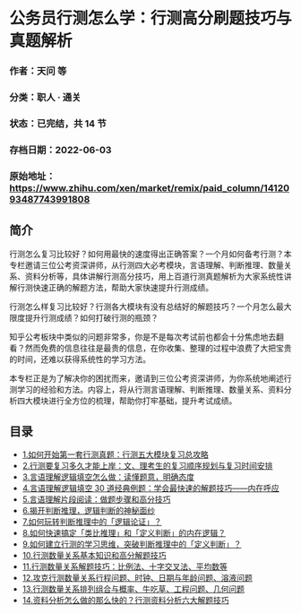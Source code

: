 # 公务员行测怎么学：行测高分刷题技巧与真题解析

### 作者：天问 等

### 分类：职人 · 通关

### 状态：已完结，共 14 节

### 存档日期：2022-06-03

### 原始地址：https://www.zhihu.com/xen/market/remix/paid_column/1412093487743991808


## 简介
行测怎么复习比较好？如何用最快的速度得出正确答案？一个月如何备考行测？本专栏邀请三位公考资深讲师，从行测四大必考模块，言语理解、判断推理、数量关系、资料分析等，具体讲解行测高分技巧，用上百道行测真题解析为大家系统性讲解行测快速正确的解题方法，帮助大家快速提升行测成绩。


行测怎么样复习比较好？行测各大模块有没有总结好的解题技巧？一个月怎么最大限度提升行测成绩？如何打破行测的瓶颈？


知乎公考板块中类似的问题非常多，你是不是每次考试前也都会十分焦虑地去翻看？然而免费的信息往往是最贵的信息，在你收集、整理的过程中浪费了大把宝贵的时间，还难以获得系统性的学习方法。


本专栏正是为了解决你的困扰而来，邀请到三位公考资深讲师，为你系统地阐述行测学习的经验和方法。内容上，将从行测言语理解、判断推理、数量关系、资料分析四大模块进行全方位的梳理，帮助你打牢基础，提升考试成绩。




## 目录
- [1.如何开始第一套行测真题：行测五大模块复习总攻略](1.如何开始第一套行测真题：行测五大模块复习总攻略.md)<!-- 2021-09-02 09:08 -->
- [2.行测要复习多久才能上岸：文、理考生的复习顺序规划与复习时间安排](2.行测要复习多久才能上岸：文、理考生的复习顺序规划与复习时间安排.md)<!-- 2021-09-02 09:42 -->
- [3.言语理解逻辑填空怎么做：读懂题意，明确态度](3.言语理解逻辑填空怎么做：读懂题意，明确态度.md)<!-- 2021-08-20 10:25 -->
- [4.言语理解逻辑填空 30 道经典例题：学会最快速的解题技巧——内在呼应](4.言语理解逻辑填空%2030%20道经典例题：学会最快速的解题技巧——内在呼应.md)<!-- 2021-08-20 10:55 -->
- [5.言语理解片段阅读：做题步骤和高分技巧](5.言语理解片段阅读：做题步骤和高分技巧.md)<!-- 2021-08-20 10:58 -->
- [6.揭开判断推理，逻辑判断的神秘面纱](6.揭开判断推理，逻辑判断的神秘面纱.md)<!-- 2021-09-27 10:31 -->
- [7.如何玩转判断推理中的「逻辑论证」？](7.如何玩转判断推理中的「逻辑论证」？.md)<!-- 2021-09-28 04:41 -->
- [8.如何快速搞定「类比推理」和「定义判断」的内在逻辑？](8.如何快速搞定「类比推理」和「定义判断」的内在逻辑？.md)<!-- 2021-09-29 04:13 -->
- [9.如何建立行测的学习思维，突破判断推理中的「定义判断」？](9.如何建立行测的学习思维，突破判断推理中的「定义判断」？.md)<!-- 2021-09-30 08:19 -->
- [10.行测数量关系基本知识和高分解题技巧](10.行测数量关系基本知识和高分解题技巧.md)<!-- 2021-10-15 12:25 -->
- [11.行测数量关系解题技巧：比例法、十字交叉法、平均数等](11.行测数量关系解题技巧：比例法、十字交叉法、平均数等.md)<!-- 2021-10-25 11:58 -->
- [12.攻克行测数量关系行程问题、时钟、日期与年龄问题、溶液问题](12.攻克行测数量关系行程问题、时钟、日期与年龄问题、溶液问题.md)<!-- 2021-10-26 06:35 -->
- [13.行测数量关系排列组合与概率、牛吃草、工程问题、几何问题](13.行测数量关系排列组合与概率、牛吃草、工程问题、几何问题.md)<!-- 2021-10-26 09:01 -->
- [14.资料分析怎么做的那么快的？行测资料分析六大解题技巧](14.资料分析怎么做的那么快的？行测资料分析六大解题技巧.md)<!-- 2021-11-03 03:16 -->